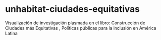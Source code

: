 unhabitat-ciudades-equitativas
==============================

Visualización de investigación plasmada en el libro: Construcción de Ciudades más Equitativas , Políticas públicas para la inclusión en América Latina
